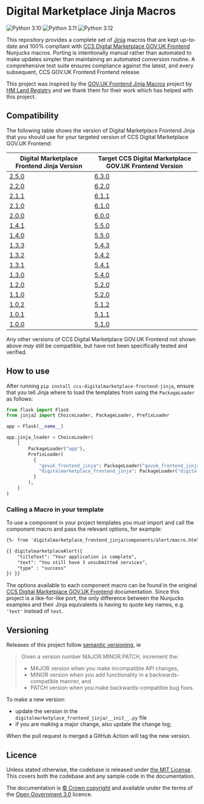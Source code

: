Digital Marketplace Jinja Macros
=========================

![Python 3.10](https://img.shields.io/badge/python-3.10-blue.svg)
![Python 3.11](https://img.shields.io/badge/python-3.11-blue.svg)
![Python 3.12](https://img.shields.io/badge/python-3.12-blue.svg)

This repository provides a complete set of [Jinja](https://jinja.palletsprojects.com/) macros that are kept up-to-date and 100% compliant with [CCS Digital Marketplace GOV.UK Frontend](https://github.com/Crown-Commercial-Service/ccs-digitalmarketplace-govuk-frontend) Nunjucks macros. Porting is intentionally manual rather than automated to make updates simpler than maintaining an automated conversion routine. A comprehensive test suite ensures compliance against the latest, and every subsequent, CCS GOV.UK Frontend Frontend release.

This project was inspired by the [GOV.UK Frontend Jinja Macros](https://github.com/LandRegistry/govuk-frontend-jinja) project by [HM Land Registry](https://github.com/LandRegistry) and we thank them for their work which has helped with this project.

## Compatibility

The following table shows the version of Digital Marketplace Frontend Jinja that you should use for your targeted version of CCS Digital Marketplace GOV.UK Frontend:

| Digital Marketplace Frontend Jinja Version | Target CCS Digital Marketplace GOV.UK Frontend Version |
| ----------------------------- | ------------------------------ |
| [2.5.0](https://github.com/tim-s-ccs/ccs-digitalmarketplace-frontend-jinja/releases/tag/2.5.0) | [6.3.0](https://github.com/Crown-Commercial-Service/ccs-digitalmarketplace-govuk-frontend/releases/tag/6.3.0) |
| [2.2.0](https://github.com/tim-s-ccs/ccs-digitalmarketplace-frontend-jinja/releases/tag/2.2.0) | [6.2.0](https://github.com/Crown-Commercial-Service/ccs-digitalmarketplace-govuk-frontend/releases/tag/6.2.0) |
| [2.1.1](https://github.com/tim-s-ccs/ccs-digitalmarketplace-frontend-jinja/releases/tag/2.1.1) | [6.1.1](https://github.com/Crown-Commercial-Service/ccs-digitalmarketplace-govuk-frontend/releases/tag/6.1.1) |
| [2.1.0](https://github.com/tim-s-ccs/ccs-digitalmarketplace-frontend-jinja/releases/tag/2.1.0) | [6.1.0](https://github.com/Crown-Commercial-Service/ccs-digitalmarketplace-govuk-frontend/releases/tag/6.1.0) |
| [2.0.0](https://github.com/tim-s-ccs/ccs-digitalmarketplace-frontend-jinja/releases/tag/2.0.0) | [6.0.0](https://github.com/Crown-Commercial-Service/ccs-digitalmarketplace-govuk-frontend/releases/tag/6.0.0) |
| [1.4.1](https://github.com/tim-s-ccs/ccs-digitalmarketplace-frontend-jinja/releases/tag/1.4.1) | [5.5.0](https://github.com/Crown-Commercial-Service/ccs-digitalmarketplace-govuk-frontend/releases/tag/5.5.0) |
| [1.4.0](https://github.com/tim-s-ccs/ccs-digitalmarketplace-frontend-jinja/releases/tag/1.4.0) | [5.5.0](https://github.com/Crown-Commercial-Service/ccs-digitalmarketplace-govuk-frontend/releases/tag/5.5.0) |
| [1.3.3](https://github.com/tim-s-ccs/ccs-digitalmarketplace-frontend-jinja/releases/tag/1.3.3) | [5.4.3](https://github.com/Crown-Commercial-Service/ccs-digitalmarketplace-govuk-frontend/releases/tag/5.4.3) |
| [1.3.2](https://github.com/tim-s-ccs/ccs-digitalmarketplace-frontend-jinja/releases/tag/1.3.2) | [5.4.2](https://github.com/Crown-Commercial-Service/ccs-digitalmarketplace-govuk-frontend/releases/tag/5.4.2) |
| [1.3.1](https://github.com/tim-s-ccs/ccs-digitalmarketplace-frontend-jinja/releases/tag/1.3.1) | [5.4.1](https://github.com/Crown-Commercial-Service/ccs-digitalmarketplace-govuk-frontend/releases/tag/5.4.1) |
| [1.3.0](https://github.com/tim-s-ccs/ccs-digitalmarketplace-frontend-jinja/releases/tag/1.3.0) | [5.4.0](https://github.com/Crown-Commercial-Service/ccs-digitalmarketplace-govuk-frontend/releases/tag/5.4.0) |
| [1.2.0](https://github.com/tim-s-ccs/ccs-digitalmarketplace-frontend-jinja/releases/tag/1.2.0) | [5.2.0](https://github.com/Crown-Commercial-Service/ccs-digitalmarketplace-govuk-frontend/releases/tag/5.2.0) |
| [1.1.0](https://github.com/tim-s-ccs/ccs-digitalmarketplace-frontend-jinja/releases/tag/1.1.0) | [5.2.0](https://github.com/Crown-Commercial-Service/ccs-digitalmarketplace-govuk-frontend/releases/tag/5.2.0) |
| [1.0.2](https://github.com/tim-s-ccs/ccs-digitalmarketplace-frontend-jinja/releases/tag/1.0.2) | [5.1.2](https://github.com/Crown-Commercial-Service/ccs-digitalmarketplace-govuk-frontend/releases/tag/5.1.2) |
| [1.0.1](https://github.com/tim-s-ccs/ccs-digitalmarketplace-frontend-jinja/releases/tag/1.0.1) | [5.1.1](https://github.com/Crown-Commercial-Service/ccs-digitalmarketplace-govuk-frontend/releases/tag/5.1.1) |
| [1.0.0](https://github.com/tim-s-ccs/ccs-digitalmarketplace-frontend-jinja/releases/tag/1.0.0) | [5.1.0](https://github.com/Crown-Commercial-Service/ccs-digitalmarketplace-govuk-frontend/releases/tag/5.1.0) |

Any other versions of CCS Digital Marketplace GOV.UK Frontend not shown above _may_ still be compatible, but have not been specifically tested and verified.

## How to use

After running `pip install ccs-digitalmarketplace-frontend-jinja`, ensure that you tell Jinja where to load the templates from using the `PackageLoader` as follows:

```python
from flask import Flask
from jinja2 import ChoiceLoader, PackageLoader, PrefixLoader

app = Flask(__name__)

app.jinja_loader = ChoiceLoader(
    [
        PackageLoader("app"),
        PrefixLoader(
          {
            "govuk_frontend_jinja": PackageLoader("govuk_frontend_jinja"),
            "digitalmarketplace_frontend_jinja": PackageLoader("digitalmarketplace_frontend_jinja"),
          }
        ),
    ]
)
```

### Calling a Macro in your template

To use a component in your project templates you must import and call the component macro and pass the relevant options, for example:

```html
{%- from 'digitalmarketplace_frontend_jinja/components/alert/macro.html' import digitalmarketplaceAlert -%}

{{ digitalmarketplaceAlert({
    "titleText": "Your application is complete",
    "text": "You still have 3 unsubmitted services",
    "type" : "success"
}) }}
```

The options available to each component macro can be found in the original [CCS Digital Marketplace GOV.UK Frontend](https://github.com/Crown-Commercial-Service/ccs-digitalmarketplace-govuk-frontend/tree/main/src/digitalmarketplace/components) documentation. Since this project is a like-for-like port, the only difference between the Nunjucks examples and their Jinja equivalents is having to quote key names, e.g. `'text'` instead of `text`.

## Versioning

Releases of this project follow [semantic versioning](http://semver.org/), ie
> Given a version number MAJOR.MINOR.PATCH, increment the:
>
> - MAJOR version when you make incompatible API changes,
> - MINOR version when you add functionality in a backwards-compatible manner, and
> - PATCH version when you make backwards-compatible bug fixes.

To make a new version:
- update the version in the `digitalmarketplace_frontend_jinja/__init__.py` file
- if you are making a major change, also update the change log;

When the pull request is merged a GitHub Action will tag the new version.

## Licence

Unless stated otherwise, the codebase is released under [the MIT License][mit].
This covers both the codebase and any sample code in the documentation.

The documentation is [&copy; Crown copyright][copyright] and available under the terms
of the [Open Government 3.0][ogl] licence.

[mit]: LICENCE
[copyright]: http://www.nationalarchives.gov.uk/information-management/re-using-public-sector-information/uk-government-licensing-framework/crown-copyright/
[ogl]: http://www.nationalarchives.gov.uk/doc/open-government-licence/version/3/
